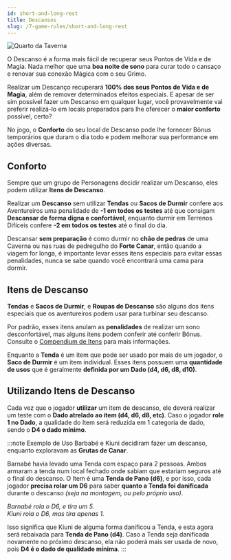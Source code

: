 ```yaml
---
id: short-and-long-rest
title: Descansos
slug: /7-game-rules/short-and-long-rest
---
```


![Quarto da Taverna](https://s3.us-west-2.amazonaws.com/fabulas-e-goblins-book/%5Cvscode%5C368a55b4-e2f3-4492-87e2-7809846cb0e5.jpg)

O Descanso é a forma mais fácil de recuperar seus Pontos de Vida e de Magia. Nada melhor que uma **boa noite de sono** para curar todo o cansaço e renovar sua conexão Mágica com o seu Grimo.

Realizar um Descanço recuperará **100% dos seus Pontos de Vida e de Magia**, além de remover determinados efeitos especiais.
E apesar de ser sim possível fazer um Descanso em qualquer lugar, você provavelmente vai preferir realizá-lo em locais preparados para lhe oferecer o **maior conforto** possível, certo?

No jogo, o **Conforto** do seu local de Descanso pode lhe fornecer Bônus temporários que duram o dia todo e podem melhorar sua performance em ações diversas.

## Conforto

Sempre que um grupo de Personagens decidir realizar um Descanso, eles podem utilizar **Itens de Descanso**.

Realizar um **Descanso** sem utilizar **Tendas** ou **Sacos de Durmir** confere aos Aventureiros uma penalidade de **-1 em todos os testes** até que consigam **Descansar de forma digna e confortável**, enquanto durmir em Terrenos Difíceis confere **-2 em todos os testes** até o final do dia.

Descansar **sem preparação** é como durmir no **chão de pedras** de uma Caverna ou nas ruas de pedregulho do **Forte Canar**, então quando a viagem for longa, é importante levar esses itens especiais para evitar essas penalidades, nunca se sabe quando você encontrará uma cama para dormir.

## Itens de Descanso

**Tendas** e **Sacos de Durmir**, e **Roupas de Descanso** são alguns dos itens especiais que os aventureiros podem usar para turbinar seu descanso.

Por padrão, esses itens anulam as **penalidades** de realizar um sono desconfortável, mas alguns itens podem conferir até conferir Bônus. Consulte o [Compendium de Itens](/compendium/itens) para mais informações.

Enquanto a **Tenda** é um item que pode ser usado por mais de um jogador, o **Saco de Durmir** é um item individual. Esses itens possuem uma **quantidade de usos** que é geralmente **definida por um Dado (d4, d6, d8, d10)**.

## Utilizando Itens de Descanso

Cada vez que o jogador **utilizar** um item de descanso, ele deverá realizar um teste com o **Dado atrelado ao item (d4, d6, d8, etc)**. Caso o jogador **role 1 no Dado**, a qualidade do Item será reduzida em 1 categoria de dado, sendo o **D4 o dado mínimo**.

:::note Exemplo de Uso
Barbabé e Kiuni decidiram fazer um descanso, enquanto exploravam as **Grutas de Canar**.

Barnabé havia levado uma Tenda com espaço para 2 pessoas. Ambos armaram a tenda num local fechado onde sabiam que estariam seguros até o final do descanso.
O Item é uma **Tenda de Pano (d6)**, e por isso, cada jogador **precisa rolar um D6** para saber **quanto a Tenda foi danificada** durante o descanso *(seja na montagem, ou pelo próprio uso)*.

*Barnabé rola o D6, e tira um 5.*<br/>
*Kiuni rola o D6, mas tira apenas 1.*

Isso significa que Kiuni de alguma forma danificou a Tenda, e esta agora será rebaixada para **Tenda de Pano (d4)**. Caso a Tenda seja danificada novamente no próximo descanso, ela não poderá mais ser usada de novo, pois **D4 é o dado de qualidade mínima**.
:::


